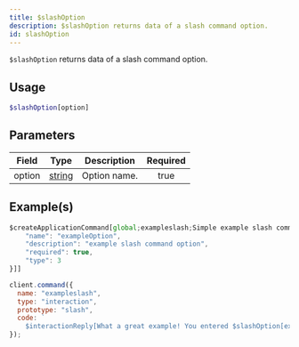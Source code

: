 ```yaml
---
title: $slashOption
description: $slashOption returns data of a slash command option.
id: slashOption
---
```


`$slashOption` returns data of a slash command option.

## Usage

```php
$slashOption[option]
```

## Parameters

| Field  | Type                                                                                              | Description  | Required |
| ------ | ------------------------------------------------------------------------------------------------- | ------------ | :------: |
| option | [string](https://developer.mozilla.org/en-US/docs/Web/JavaScript/Reference/Global_Objects/String) | Option name. |   true   |

## Example(s)

```javascript
$createApplicationCommand[global;exampleslash;Simple example slash command.;true;slash;[{
    "name": "exampleOption",
    "description": "example slash command option",
    "required": true,
    "type": 3
}]]
```

```javascript
client.command({
  name: "exampleslash",
  type: "interaction",
  prototype: "slash",
  code: `
    $interactionReply[What a great example! You entered $slashOption[exampleOption]!]`
});
```
